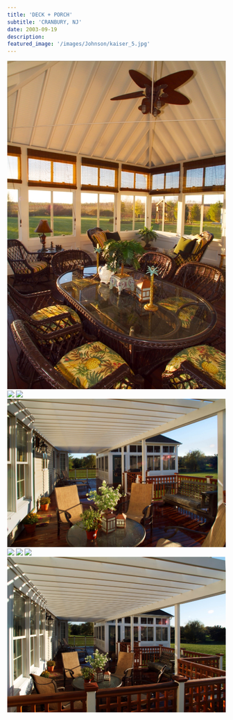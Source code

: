 ```yaml
---
title: 'DECK + PORCH'
subtitle: 'CRANBURY, NJ'
date: 2003-09-19
description: 
featured_image: '/images/Johnson/kaiser_5.jpg'
---
```


<div class="gallery" data-columns="2">
	<img src="/images/Johnson/kaiser_5.jpg">
	<img src="/images/Johnson/kaiser_5335.jpg">
	<img src="/images/Johnson/Kaiser_5354.jpg">
	<img src="/images/Johnson/Kaiser_5384.jpg">
	<img src="/images/Johnson/kaiser_5398.jpg">
	<img src="/images/Johnson/KAISER_5406.jpg">
	<img src="/images/Johnson/Kasier_5349.jpg">
	<img src="/images/Johnson/kasier_5371.jpg">
</div>
